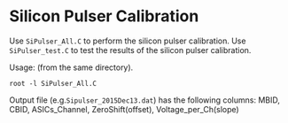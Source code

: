 # Silicon Pulser Calibration

Use `SiPulser_All.C` to perform the silicon pulser calibration.
Use `SiPulser_test.C` to test the results of the silicon pulser calibration.

Usage: (from the same directory).
````
root -l SiPulser_All.C 
````
 Output file (e.g.`Sipulser_2015Dec13.dat`) has the following columns:
 MBID, CBID, ASICs_Channel, ZeroShift(offset), Voltage_per_Ch(slope)
